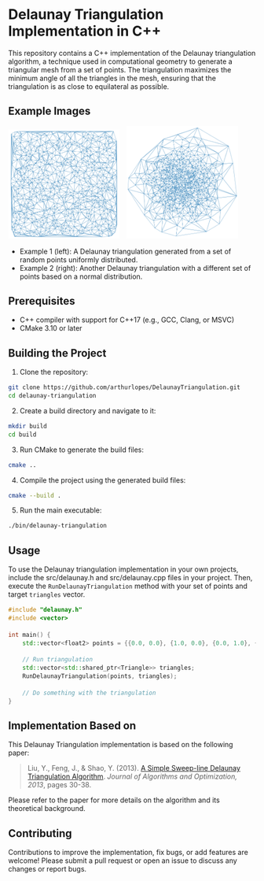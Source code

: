 # Delaunay Triangulation Implementation in C++
This repository contains a C++ implementation of the Delaunay triangulation algorithm, a technique used in computational geometry to generate a triangular mesh from a set of points. The triangulation maximizes the minimum angle of all the triangles in the mesh, ensuring that the triangulation is as close to equilateral as possible.

<!-- ... -->

## Example Images

<p float="left">
  <img src="images/delaunay_example1.png" width="45%" style="margin-right: 10px;" alt="Example 1">
  <img src="images/delaunay_example2.png" width="45%" alt="Example 2">
</p>

* Example 1 (left): A Delaunay triangulation generated from a set of random points uniformly distributed.
* Example 2 (right): Another Delaunay triangulation with a different set of points based on a normal distribution.

<!-- ... -->

## Prerequisites
* C++ compiler with support for C++17 (e.g., GCC, Clang, or MSVC)
* CMake 3.10 or later

## Building the Project
1. Clone the repository:
```bash
git clone https://github.com/arthurlopes/DelaunayTriangulation.git
cd delaunay-triangulation
```

2. Create a build directory and navigate to it:
```bash
mkdir build
cd build
```

3. Run CMake to generate the build files:
```bash
cmake ..
```

4. Compile the project using the generated build files:
```bash
cmake --build .
```

5. Run the main executable:
```bash
./bin/delaunay-triangulation
```

## Usage
To use the Delaunay triangulation implementation in your own projects, include the src/delaunay.h and src/delaunay.cpp files in your project. Then, execute the `RunDelaunayTriangulation` method with your set of points and target `triangles` vector.

```cpp
#include "delaunay.h"
#include <vector>

int main() {
    std::vector<float2> points = {{0.0, 0.0}, {1.0, 0.0}, {0.0, 1.0}, {1.0, 1.0}, {0.5, 0.5}};

    // Run triangulation
    std::vector<std::shared_ptr<Triangle>> triangles;
    RunDelaunayTriangulation(points, triangles);

    // Do something with the triangulation
}
```

## Implementation Based on

This Delaunay Triangulation implementation is based on the following paper:

> Liu, Y., Feng, J., & Shao, Y. (2013). [A Simple Sweep-line Delaunay Triangulation Algorithm](http://paper.academicpub.org/Paper?id=15630). *Journal of Algorithms and Optimization, 2013*, pages 30-38.

Please refer to the paper for more details on the algorithm and its theoretical background.

## Contributing
Contributions to improve the implementation, fix bugs, or add features are welcome! Please submit a pull request or open an issue to discuss any changes or report bugs.
